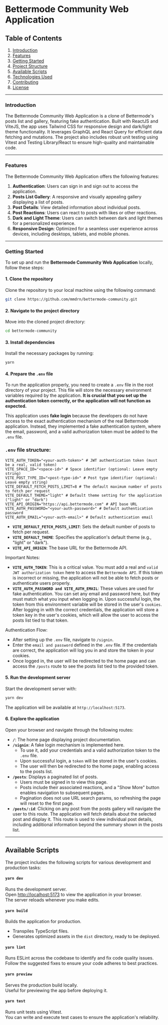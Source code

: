 # Bettermode Community Web Application

## Table of Contents

1. [Introduction](#introduction)
2. [Features](#features)
3. [Getting Started](#getting-started)
4. [Project Structure](#project-structure)
5. [Available Scripts](#available-scripts)
6. [Technologies Used](#technologies-used)
7. [Contributing](#contributing)
8. [License](#license)

---

### Introduction

The Bettermode Community Web Application is a clone of Bettermode's posts list and gallery, featuring fake authentication. Built with ReactJS and ViteJS, the app uses Tailwind CSS for responsive design and dark/light theme functionality. It leverages GraphQL and React Query for efficient data fetching and mutations. The project also includes robust unit testing using Vitest and Testing Library/React to ensure high-quality and maintainable code.


---

### Features

The Bettermode Community Web Application offers the following features:

1. **Authentication**: Users can sign in and sign out to access the application.  
2. **Posts List Gallery**: A responsive and visually appealing gallery displaying a list of posts.  
3. **Post Details**: View detailed information about individual posts.  
4. **Post Reactions**: Users can react to posts with likes or other reactions.  
5. **Dark and Light Theme**: Users can switch between dark and light themes for a personalized experience.  
6. **Responsive Design**: Optimized for a seamless user experience across devices, including desktops, tablets, and mobile phones.  

---

### Getting Started

To set up and run the **Bettermode Community Web Application** locally, follow these steps:

#### 1. Clone the repository
Clone the repository to your local machine using the following command:
```bash
git clone https://github.com/mmdrn/bettermode-community.git
```

#### 2. Navigate to the project directory
Move into the cloned project directory:
```bash
cd bettermode-community
```

#### 3. Install dependencies
Install the necessary packages by running:
```bash
yarn
```

#### 4. Prepare the `.env` file
To run the application properly, you need to create a `.env` file in the root directory of your project. This file will store the necessary environment variables required by the application. **It is crucial that you set up the authentication token correctly, or the application will not function as expected.**

This application uses **fake login** because the developers do not have access to the exact authentication mechanism of the real Bettermode application. Instead, they implemented a fake authentication system, where the email, password, and a valid authorization token must be added to the `.env` file.

### `.env` file structure:

```plaintext
VITE_AUTH_TOKEN="<your-auth-token>" # JWT authentication token (must be a real, valid token)
VITE_SPACE_ID="<space-id>" # Space identifier (optional: Leave empty string)
VITE_POST_TYPE_ID="<post-type-id>" # Post type identifier (optional: Leave empty string)
VITE_DEFAULT_FETCH_POSTS_LIMIT=8 # The default maximum number of posts to fetch per request
VITE_DEFAULT_THEME="light" # Default theme setting for the application ("light" or "dark")
VITE_API_ORIGIN="https://api.bettermode.com" # API base URL
VITE_AUTH_PASSWORD="<your-auth-password>" # Default authentication password
VITE_AUTH_EMAIL="<your-auth-email>" # Default authentication email
```

- **`VITE_DEFAULT_FETCH_POSTS_LIMIT`**: Sets the default number of posts to fetch per request.
- **`VITE_DEFAULT_THEME`**: Specifies the application's default theme (e.g., "light" or "dark").
- **`VITE_API_ORIGIN`**: The base URL for the Bettermode API.

Important Notes:

- **`VITE_AUTH_TOKEN`**: This is a critical value. You must add a real and `valid JWT authorization token` here to access the `Bettermode API`. If this token is incorrect or missing, the application will not be able to fetch posts or authenticate users properly.
- **`VITE_AUTH_PASSWORD and VITE_AUTH_EMAIL`**: These values are used for fake authentication. You can set any email and password here, but they must match what you input when logging in. Upon successful login, the token from this environment variable will be stored in the user's `cookies`.
    After logging in with the correct credentials, the application will store a token key in the user's cookies, which will allow the user to access the posts list tied to that token.


Authentication Flow:

- After setting up the `.env` file, navigate to `/signin`.
- Enter the `email and password` defined in the `.env` file. If the credentials are correct, the application will log you in and store the token in your cookies.
- Once logged in, the user will be redirected to the home page and can access the `/posts` route to see the posts list tied to the provided token.

#### 5. Run the development server
Start the development server with:
```bash
yarn dev
```
The application will be available at `http://localhost:5173`.

#### 6. Explore the application
Open your browser and navigate through the following routes:

- **`/`**: The home page displaying project documentation.
- **`/signin`**: A fake login mechanism is implemented here.  
  - To use it, add your credentials and a valid authorization token to the `.env` file.  
  - Upon successful login, a `token` will be stored in the user's cookies.  
  - The user will then be redirected to the home page, enabling access to the posts list.
- **`/posts`**: Displays a paginated list of posts.  
  - Users must be signed in to view this page.  
  - Posts include their associated reactions, and a "Show More" button enables navigation to subsequent pages.  
  - Pagination does not use URL search params, so refreshing the page will reset to the first page.
- **`/posts/:id`**: Clicking on any post from the posts gallery will navigate the user to this route. The application will fetch details about the selected post and display it. This route is used to view individual post details, including additional information beyond the summary shown in the posts list.

---

## Available Scripts

The project includes the following scripts for various development and production tasks:

#### `yarn dev`
Runs the development server.  
Open [http://localhost:5173](http://localhost:5173) to view the application in your browser.  
The server reloads whenever you make edits.

#### `yarn build`
Builds the application for production.  
- Transpiles TypeScript files.
- Generates optimized assets in the `dist` directory, ready to be deployed.

#### `yarn lint`
Runs ESLint across the codebase to identify and fix code quality issues.  
Follow the suggested fixes to ensure your code adheres to best practices.

#### `yarn preview`
Serves the production build locally.  
Useful for previewing the app before deploying it.

#### `yarn test`
Runs unit tests using Vitest.  
You can write and execute test cases to ensure the application's reliability.

